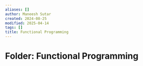 ```yaml
---
aliases: []
author: Maneesh Sutar
created: 2024-08-25
modified: 2025-04-14
tags: []
title: Functional Programming
---
```


# Folder: Functional Programming
